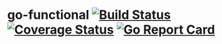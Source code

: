 # go-functional [![Build Status](https://travis-ci.org/ZjMNZHgG5jMXw/go-functional.svg?branch=master)](https://travis-ci.org/ZjMNZHgG5jMXw/go-functional) [![Coverage Status](https://coveralls.io/repos/github/ZjMNZHgG5jMXw/go-functional/badge.svg?branch=master)](https://coveralls.io/github/ZjMNZHgG5jMXw/go-functional?branch=master) [![Go Report Card](https://goreportcard.com/badge/github.com/ZjMNZHgG5jMXw/go-functional)](https://goreportcard.com/report/github.com/ZjMNZHgG5jMXw/go-functional)
